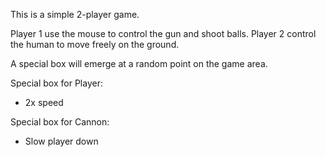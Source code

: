 This is a simple 2-player game.

Player 1 use the mouse to control the gun and shoot balls.
Player 2 control the human to move freely on the ground.

A special box will emerge at a random point on the game area.

Special box for Player:
- 2x speed

Special box for Cannon:
- Slow player down
